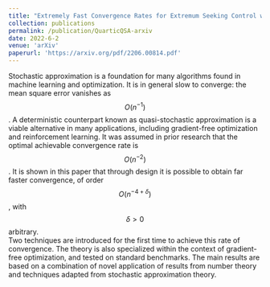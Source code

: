```yaml
---
title: "Extremely Fast Convergence Rates for Extremum Seeking Control with Polyak-Ruppert Averaging"
collection: publications
permalink: /publication/QuarticQSA-arxiv
date: 2022-6-2
venue: 'arXiv'
paperurl: 'https://arxiv.org/pdf/2206.00814.pdf'
---
```


Stochastic approximation is a foundation for many algorithms found in machine learning and optimization. It is in general slow to converge:  the mean square error vanishes as $$O(n^{-1})$$. A deterministic counterpart known as quasi-stochastic approximation is a viable alternative in many applications, including gradient-free optimization and reinforcement learning.   It was assumed in prior research that the optimal achievable convergence rate is $$O(n^{-2})$$. It is shown in this paper that through design it is possible to obtain far faster convergence, of order $$O(n^{-4+\delta})$$, with $$\delta>0$$ arbitrary.   
Two techniques are introduced for the first time to achieve this rate of convergence.   The theory is also specialized within the context of gradient-free optimization, and tested on standard benchmarks.  The main results are based on a combination of novel application of results from number theory and techniques adapted from stochastic approximation theory.
